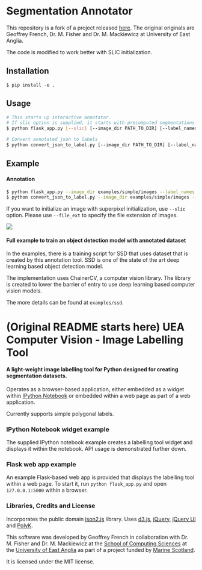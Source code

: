 # Segmentation Annotator
This repository is a fork of a project released [here](https://bitbucket.org/ueacomputervision/image-labelling-tool).
The original originals are Geoffrey French, Dr. M. Fisher and Dr. M. Mackiewicz at University of East Anglia.

The code is modified to work better with SLIC initialization.

## Installation
```
$ pip install -e .
```

## Usage

```bash
# This starts up interactive annotator.
# If slic option is supplied, it starts with precomputed segmentations based on SLIC.
$ python flask_app.py [--slic] [--image_dir PATH_TO_DIR] [--label_names label_names.yml]

# Convert annotated json to labels
$ python convert_json_to_label.py [--image_dir PATH_TO_DIR] [--label_names label_names.yml]
```


## Example

#### Annotation

```bash
$ python flask_app.py --image_dir examples/simple/images --label_names examples/simple/label_names_example.yml --file_ext jpg
$ python convert_json_to_label.py --image_dir examples/simple/images --label_names examples/simple/label_names_example.yml
```

If you want to initialize an image with superpixel initialization, use `--slic` option.
Please use `--file_ext` to specify the file extension of images.

![](https://github.com/yuyu2172/segmentation-annotator/blob/master/screenshot.png)


#### Full example to train an object detection model with annotated dataset
In the examples, there is a training script for SSD that uses dataset that is created by this annotation tool.
SSD is one of the state of the art deep learning based object detection model.

The implementation uses ChainerCV, a computer vision library.
The library is created to lower the barrier of entry to use deep learning based computer vision models.

The more details can be found at `examples/ssd`.


# (Original README starts here) UEA Computer Vision - Image Labelling Tool

#### A light-weight image labelling tool for Python designed for creating segmentation datasets.

Operates as a browser-based application, either embedded as a widget within [IPython Notebook](http://ipython.org)
or embedded within a web page as part of a web application.

Currently supports simple polygonal labels.


### IPython Notebook widget example

The supplied IPython notebook example creates a labelling tool widget and displays it within the notebook.
API usage is demonstrated further down.

### Flask web app example

An example Flask-based web app is provided that displays the labelling tool within a web page. To start it,
run `python flask_app.py` and open `127.0.0.1:5000` within a browser.


### Libraries, Credits and License

Incorporates the public domain [json2.js](https://github.com/douglascrockford/JSON-js) library.
Uses [d3.js](http://d3js.org/), [jQuery](https://jquery.com/), [jQuery UI](https://jqueryui.com/)
and [PolyK](http://polyk.ivank.net/).

This software was developed by Geoffrey French in collaboration with Dr. M. Fisher and
Dr. M. Mackiewicz at the [School of Computing Sciences](http://www.uea.ac.uk/computing)
at the [University of East Anglia](http://www.uea.ac.uk) as part of a project funded by
[Marine Scotland](http://www.gov.scot/Topics/marine).

It is licensed under the MIT license.
